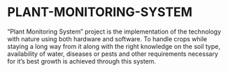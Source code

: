 # PLANT-MONITORING-SYSTEM
“Plant Monitoring System” project is the implementation of the technology with nature using both hardware and software. To handle crops while staying a long way from it along with the right knowledge on the soil type, availability of water, diseases or pests and other requirements necessary for it’s best growth is achieved through this system. 
